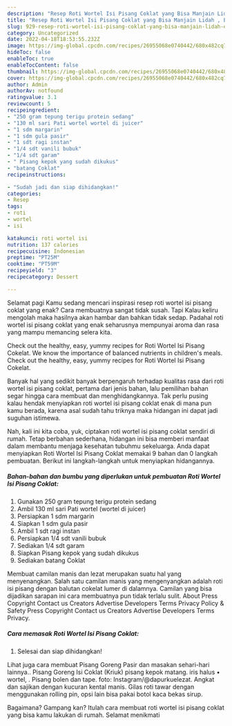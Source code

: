 ```yaml
---
description: "Resep Roti Wortel Isi Pisang Coklat yang Bisa Manjain Lidah , Enak Banget"
title: "Resep Roti Wortel Isi Pisang Coklat yang Bisa Manjain Lidah , Enak Banget"
slug: 929-resep-roti-wortel-isi-pisang-coklat-yang-bisa-manjain-lidah-enak-banget
category: Uncategorized
date: 2022-04-18T18:53:55.232Z
image: https://img-global.cpcdn.com/recipes/26955068e0740442/680x482cq70/roti-wortel-isi-pisang-coklat-foto-resep-utama.jpg
hideToc: false
enableToc: true
enableTocContent: false
thumbnail: https://img-global.cpcdn.com/recipes/26955068e0740442/680x482cq70/roti-wortel-isi-pisang-coklat-foto-resep-utama.jpg
cover: https://img-global.cpcdn.com/recipes/26955068e0740442/680x482cq70/roti-wortel-isi-pisang-coklat-foto-resep-utama.jpg
author: Admin
authorAv: notfound
ratingvalue: 3.1
reviewcount: 5
recipeingredient:
- "250 gram tepung terigu protein sedang"
- "130 ml sari Pati wortel wortel di juicer"
- "1 sdm margarin"
- "1 sdm gula pasir"
- "1 sdt ragi instan"
- "1/4 sdt vanili bubuk"
- "1/4 sdt garam"
- " Pisang kepok yang sudah dikukus"
- "batang Coklat"
recipeinstructions:

- "Sudah jadi dan siap dihidangkan!"
categories:
- Resep
tags:
- roti
- wortel
- isi

katakunci: roti wortel isi 
nutrition: 137 calories
recipecuisine: Indonesian
preptime: "PT25M"
cooktime: "PT59M"
recipeyield: "3"
recipecategory: Dessert

---
```



Selamat pagi Kamu sedang mencari inspirasi resep roti wortel isi pisang coklat yang enak? Cara membuatnya sangat tidak susah. Tapi Kalau keliru mengolah maka hasilnya akan hambar dan bahkan tidak sedap. Padahal roti wortel isi pisang coklat yang enak seharusnya mempunyai aroma dan rasa yang mampu memancing selera kita.


Check out the healthy, easy, yummy recipes for Roti Wortel Isi Pisang Cokelat. We know the importance of balanced nutrients in children&#39;s meals. Check out the healthy, easy, yummy recipes for Roti Wortel Isi Pisang Cokelat.

Banyak hal yang sedikit banyak berpengaruh terhadap kualitas rasa dari roti wortel isi pisang coklat, pertama dari jenis bahan, lalu pemilihan bahan segar hingga cara membuat dan menghidangkannya. Tak perlu pusing kalau hendak menyiapkan roti wortel isi pisang coklat enak di mana pun kamu berada, karena asal sudah tahu triknya maka hidangan ini dapat jadi suguhan istimewa.


Nah, kali ini kita coba, yuk, ciptakan roti wortel isi pisang coklat sendiri di rumah. Tetap berbahan sederhana, hidangan ini bisa memberi manfaat dalam membantu menjaga kesehatan tubuhmu sekeluarga. Anda dapat menyiapkan Roti Wortel Isi Pisang Coklat memakai 9 bahan dan 0 langkah pembuatan. Berikut ini langkah-langkah untuk menyiapkan hidangannya.

<!--inarticleads1-->

##### Bahan-bahan dan bumbu yang diperlukan untuk pembuatan Roti Wortel Isi Pisang Coklat:

1. Gunakan 250 gram tepung terigu protein sedang
1. Ambil 130 ml sari Pati wortel (wortel di juicer)
1. Persiapkan 1 sdm margarin
1. Siapkan 1 sdm gula pasir
1. Ambil 1 sdt ragi instan
1. Persiapkan 1/4 sdt vanili bubuk
1. Sediakan 1/4 sdt garam
1. Siapkan  Pisang kepok yang sudah dikukus
1. Sediakan batang Coklat


Membuat camilan manis dan lezat merupakan suatu hal yang menyenangkan. Salah satu camilan manis yang mengenyangkan adalah roti isi pisang dengan balutan cokelat lumer di dalamnya. Camilan yang bisa dijadikan sarapan ini cara membuatnya pun tidak terlalu sulit. About Press Copyright Contact us Creators Advertise Developers Terms Privacy Policy &amp; Safety Press Copyright Contact us Creators Advertise Developers Terms Privacy. 

<!--inarticleads2-->

##### Cara memasak Roti Wortel Isi Pisang Coklat:


1. Selesai dan siap dihidangkan!

Lihat juga cara membuat Pisang Goreng Pasir dan masakan sehari-hari lainnya.. Pisang Goreng Isi Coklat (Kriuk) pisang kepok matang. iris halus • wortel, . Pisang bolen dan tape. foto: Instagram/@dapurkuelezat. Angkat dan sajikan dengan kucuran kental manis. Gilas roti tawar dengan menggunakan rolling pin, opsi lain bisa pakai botol kaca bekas sirup. 

Bagaimana? Gampang kan? Itulah cara membuat roti wortel isi pisang coklat yang bisa kamu lakukan di rumah. Selamat menikmati
